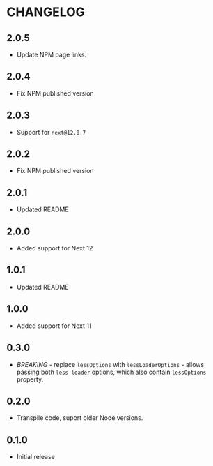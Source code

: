# CHANGELOG

## 2.0.5
- Update NPM page links.

## 2.0.4
- Fix NPM published version

## 2.0.3
- Support for `next@12.0.7`

## 2.0.2
- Fix NPM published version

## 2.0.1
- Updated README 

## 2.0.0
- Added support for Next 12

## 1.0.1
- Updated README 

## 1.0.0
- Added support for Next 11

## 0.3.0
- _BREAKING_ - replace `lessOptions` with `lessLoaderOptions` - allows passing both `less-loader` options, which also contain `lessOptions` property.

## 0.2.0
- Transpile code, suport older Node versions.

## 0.1.0
- Initial release
